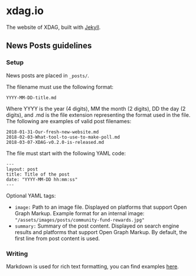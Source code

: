# xdag.io
The website of XDAG, built with [Jekyll](https://jekyllrb.com/docs/home/).

## News Posts guidelines

### Setup
News posts are placed in `_posts/`.

The filename must use the following format:
````
YYYY-MM-DD-title.md
````

Where YYYY is the year (4 digits), MM the month (2 digits), DD the day (2 digits), and .md is the file extension representing the format used in the file. The following are examples of valid post filenames:

````
2018-01-31-Our-fresh-new-website.md
2018-02-03-What-tool-to-use-to-make-poll.md
2018-03-07-XDAG-v0.2.0-is-released.md
````

The file must start with the following YAML code:
````
---
layout: post
title: Title of the post
date: "YYYY-MM-DD hh:mm:ss"
---
````
Optional YAML tags:
* `image:` Path to an image file. Displayed on platforms that support Open Graph Markup. Example format for an internal image: `"/assets/images/posts/community-fund-rewards.jpg"`
* `summary:` Summary of the post content. Displayed on search engine results and platforms that support Open Graph Markup. By default, the first line from post content is used.

### Writing
Markdown is used for rich text formatting, you can find examples [here](https://github.com/adam-p/markdown-here/wiki/Markdown-Cheatsheet).
